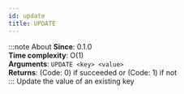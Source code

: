 ```yaml
---
id: update
title: UPDATE
---
```

:::note About
**Since**: 0.1.0  
**Time complexity**: O(1)  
**Arguments**: `UPDATE <key> <value>`  
**Returns**: (Code: 0) if succeeded or (Code: 1) if not  
:::
Update the value of an existing key